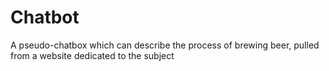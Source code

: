# Chatbot
A pseudo-chatbox which can describe the process of brewing beer, pulled from a website dedicated to the subject
